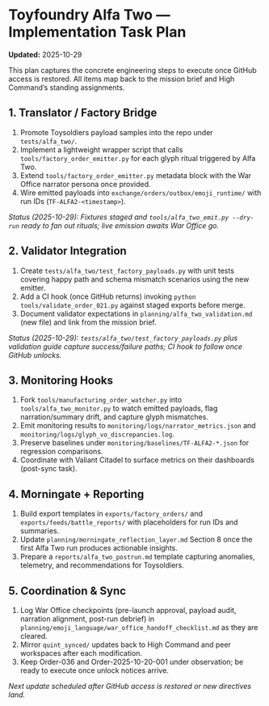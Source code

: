# Toyfoundry Alfa Two — Implementation Task Plan

**Updated:** 2025-10-29

This plan captures the concrete engineering steps to execute once GitHub access is restored. All items map back to the mission brief and High Command’s standing assignments.

## 1. Translator / Factory Bridge

1. Promote Toysoldiers payload samples into the repo under `tests/alfa_two/`.
2. Implement a lightweight wrapper script that calls `tools/factory_order_emitter.py` for each glyph ritual triggered by Alfa Two.
3. Extend `tools/factory_order_emitter.py` metadata block with the War Office narrator persona once provided.
4. Wire emitted payloads into `exchange/orders/outbox/emoji_runtime/` with run IDs (`TF-ALFA2-<timestamp>`).

*Status (2025-10-29): Fixtures staged and `tools/alfa_two_emit.py --dry-run` ready to fan out rituals; live emission awaits War Office go.*

## 2. Validator Integration

1. Create `tests/alfa_two/test_factory_payloads.py` with unit tests covering happy path and schema mismatch scenarios using the new emitter.
2. Add a CI hook (once GitHub returns) invoking `python tools/validate_order_021.py` against staged exports before merge.
3. Document validator expectations in `planning/alfa_two_validation.md` (new file) and link from the mission brief.

*Status (2025-10-29): `tests/alfa_two/test_factory_payloads.py` plus validation guide capture success/failure paths; CI hook to follow once GitHub unlocks.*

## 3. Monitoring Hooks

1. Fork `tools/manufacturing_order_watcher.py` into `tools/alfa_two_monitor.py` to watch emitted payloads, flag narration/summary drift, and capture glyph mismatches.
2. Emit monitoring results to `monitoring/logs/narrator_metrics.json` and `monitoring/logs/glyph_vo_discrepancies.log`.
3. Preserve baselines under `monitoring/baselines/TF-ALFA2-*.json` for regression comparisons.
4. Coordinate with Valiant Citadel to surface metrics on their dashboards (post-sync task).

## 4. Morningate + Reporting

1. Build export templates in `exports/factory_orders/` and `exports/feeds/battle_reports/` with placeholders for run IDs and summaries.
2. Update `planning/morningate_reflection_layer.md` Section 8 once the first Alfa Two run produces actionable insights.
3. Prepare a `reports/alfa_two_postrun.md` template capturing anomalies, telemetry, and recommendations for Toysoldiers.

## 5. Coordination & Sync

1. Log War Office checkpoints (pre-launch approval, payload audit, narration alignment, post-run debrief) in `planning/emoji_language/war_office_handoff_checklist.md` as they are cleared.
2. Mirror `quint_synced/` updates back to High Command and peer workspaces after each modification.
3. Keep Order-036 and Order-2025-10-20-001 under observation; be ready to execute once unlock notices arrive.

*Next update scheduled after GitHub access is restored or new directives land.*
